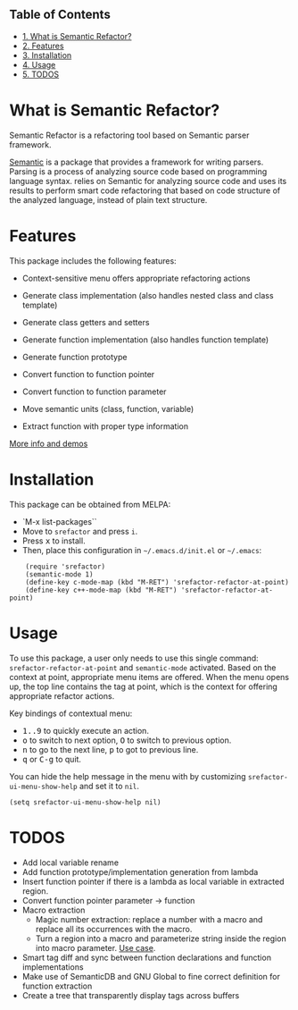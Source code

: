 <div id="table-of-contents">
<h2>Table of Contents</h2>
<div id="text-table-of-contents">
<ul>
<li><a href="#sec-1">1. What is Semantic Refactor?</a></li>
<li><a href="#sec-2">2. Features</a></li>
<li><a href="#sec-3">3. Installation</a></li>
<li><a href="#sec-4">4. Usage</a></li>
<li><a href="#sec-5">5. TODOS</a></li>
</ul>
</div>
</div>

# What is Semantic Refactor?<a id="sec-1" name="sec-1"></a>

Semantic Refactor is a refactoring tool based on Semantic parser
framework.

[Semantic](https://www.gnu.org/software/emacs/manual/html_node/semantic/index.html#Top) is a package that provides a framework for writing parsers.
Parsing is a process of analyzing source code based on programming
language syntax. relies on Semantic for analyzing source code and uses
its results to perform smart code refactoring that based on code
structure of the analyzed language, instead of plain text structure.

# Features<a id="sec-2" name="sec-2"></a>

This package includes the following features:

-   Context-sensitive menu offers appropriate refactoring actions

-   Generate class implementation (also handles nested class and class template)

-   Generate class getters and setters

-   Generate function implementation (also handles function template)

-   Generate function prototype

-   Convert function to function pointer

-   Convert function to function parameter

-   Move semantic units (class, function, variable)

-   Extract function with proper type information

[More info and demos](srefactor-demos/demos.org)

# Installation<a id="sec-3" name="sec-3"></a>

This package can be obtained from MELPA:

-   `M-x list-packages``
-   Move to `srefactor` and press `i`.
-   Press <kbd>x</kbd> to install.
-   Then, place this configuration in `~/.emacs.d/init.el` or `~/.emacs`:

```elisp
    (require 'srefactor)
    (semantic-mode 1)
    (define-key c-mode-map (kbd "M-RET") 'srefactor-refactor-at-point)
    (define-key c++-mode-map (kbd "M-RET") 'srefactor-refactor-at-point)
```
# Usage<a id="sec-4" name="sec-4"></a>

To use this package, a user only needs to use this single command:
`srefactor-refactor-at-point` and `semantic-mode` activated. Based on
the context at point, appropriate menu items are offered. When the
menu opens up, the top line contains the tag at point, which is the
context for offering appropriate refactor actions.

Key bindings of contextual menu:

-   <kbd>1..9</kbd> to quickly execute an action.
-   <kbd>o</kbd> to switch to next option, <kbd>O</kbd> to switch to previous option.
-   <kbd>n</kbd> to go to the next line, <kbd>p</kbd> to got to previous line.
-   <kbd>q</kbd> or <kbd>C-g</kbd> to quit.

You can hide the help message in the menu with by customizing
`srefactor-ui-menu-show-help` and set it to `nil`.

    (setq srefactor-ui-menu-show-help nil)

# TODOS<a id="sec-5" name="sec-5"></a>

-   Add local variable rename
-   Add function prototype/implementation generation from lambda
-   Insert function pointer if there is a lambda as local variable in
    extracted region.
-   Convert function pointer parameter -> function
-   Macro extraction
    -   Magic number extraction: replace a number with a macro and replace
        all its occurrences with the macro.
    -   Turn a region into a macro and parameterize string inside the
        region into macro parameter. [Use case](https://github.com/torvalds/linux/blob/9a3c4145af32125c5ee39c0272662b47307a8323/drivers/edac/i7core_edac.c#L802).
-   Smart tag diff and sync between function declarations and function
    implementations
-   Make use of SemanticDB and GNU Global to fine correct definition for
    function extraction
-   Create a tree that transparently display tags across buffers
